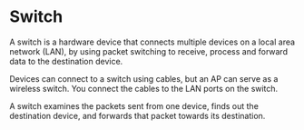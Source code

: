 # Switch

A switch is a hardware device that connects multiple devices on a local area
network (LAN), by using packet switching to receive, process and forward data to
the destination device.

Devices can connect to a switch using cables, but an AP can serve as a wireless
switch. You connect the cables to the LAN ports on the switch.

A switch examines the packets sent from one device, finds out the destination
device, and forwards that packet towards its destination.
